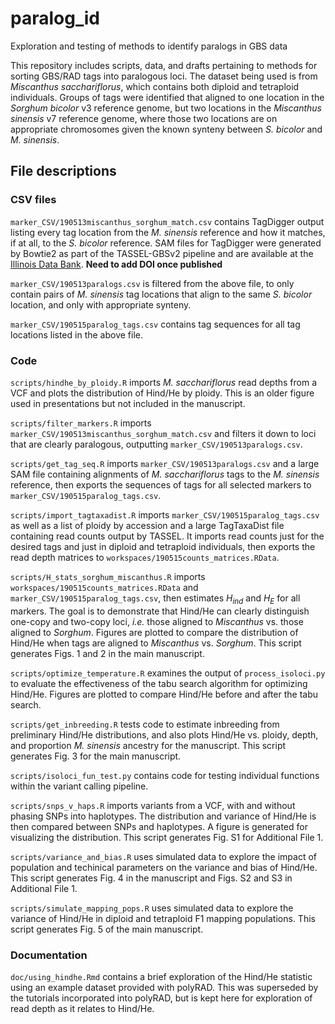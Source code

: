 # paralog_id
Exploration and testing of methods to identify paralogs in GBS data

This repository includes scripts, data, and drafts pertaining to methods for
sorting GBS/RAD tags into paralogous loci.  The dataset being used is
from *Miscanthus sacchariflorus*, which contains both diploid and tetraploid
individuals.  Groups of tags were identified that aligned to one location
in the *Sorghum bicolor* v3 reference genome, but two locations in the
*Miscanthus sinensis* v7 reference genome, where those two locations are
on appropriate chromosomes given the known synteny between *S. bicolor* and
*M. sinensis*.

## File descriptions

### CSV files

`marker_CSV/190513miscanthus_sorghum_match.csv` contains TagDigger output listing every
tag location from the *M. sinensis* reference and how it matches, if at all,
to the *S. bicolor* reference.  SAM files for TagDigger were generated by
Bowtie2 as part of the TASSEL-GBSv2 pipeline and are available at the
[Illinois Data Bank](https://doi.org/). **Need to add DOI once published**

`marker_CSV/190513paralogs.csv` is filtered from the above file, to only contain pairs
of *M. sinensis* tag locations that align to the same *S. bicolor* location,
and only with appropriate synteny.

`marker_CSV/190515paralog_tags.csv` contains tag sequences for all tag locations listed
in the above file.

### Code

`scripts/hindhe_by_ploidy.R` imports *M. sacchariflorus* read depths from a VCF and
plots the distribution of Hind/He by ploidy.  This is an older figure used in
presentations but not included in the manuscript.

`scripts/filter_markers.R` imports `marker_CSV/190513miscanthus_sorghum_match.csv`
and filters it down to loci that are clearly paralogous, outputting
`marker_CSV/190513paralogs.csv`.

`scripts/get_tag_seq.R` imports `marker_CSV/190513paralogs.csv` and a large
SAM file containing alignments of *M. sacchariflorus* tags to the
*M. sinensis* reference, then exports the sequences of tags for all
selected markers to `marker_CSV/190515paralog_tags.csv`.

`scripts/import_tagtaxadist.R` imports `marker_CSV/190515paralog_tags.csv` as
well as a list of ploidy by accession and a large TagTaxaDist file containing
read counts output by TASSEL.  It imports read counts just for the desired
tags and just in diploid and tetraploid individuals, then exports the read
depth matrices to `workspaces/190515counts_matrices.RData`.

`scripts/H_stats_sorghum_miscanthus.R` imports `workspaces/190515counts_matrices.RData`
and `marker_CSV/190515paralog_tags.csv`, then 
estimates $H_{ind}$ and $H_E$ for all markers.
The goal is to demonstrate that Hind/He can clearly distinguish one-copy and
two-copy loci, *i.e.* those aligned to *Miscanthus* vs. those aligned to
*Sorghum*.  Figures are plotted to compare the distribution of Hind/He
when tags are aligned to *Miscanthus* vs. *Sorghum*.  This script generates
Figs. 1 and 2 in the main manuscript.

`scripts/optimize_temperature.R` examines the output of `process_isoloci.py` to
evaluate the effectiveness of the tabu search algorithm for optimizing Hind/He.
Figures are plotted to compare Hind/He before and after the tabu search.

`scripts/get_inbreeding.R` tests code to estimate inbreeding from preliminary
Hind/He distributions, and also plots Hind/He vs. ploidy, depth, and proportion
_M. sinensis_ ancestry for the manuscript.  This script generates Fig. 3 for the
main manuscript.

`scripts/isoloci_fun_test.py` contains code for testing individual functions
within the variant calling pipeline.

`scripts/snps_v_haps.R` imports variants from a VCF, with and without phasing
SNPs into haplotypes.  The distribution and variance of Hind/He is then compared
between SNPs and haplotypes.  A figure is generated for visualizing the
distribution.  This script generates Fig. S1 for Additional File 1.

`scripts/variance_and_bias.R` uses simulated data to explore the impact of
population and techinical parameters on the variance and bias of Hind/He.
This script generates Fig. 4 in the manuscript and Figs. S2 and S3 in
Additional File 1.

`scripts/simulate_mapping_pops.R` uses simulated data to explore the variance
of Hind/He in diploid and tetraploid F1 mapping populations.  This script
generates Fig. 5 of the main manuscript.

### Documentation

`doc/using_hindhe.Rmd` contains a brief exploration of the Hind/He statistic
using an example dataset provided with polyRAD.  This was superseded by the
tutorials incorporated into polyRAD, but is kept here for exploration of
read depth as it relates to Hind/He.
